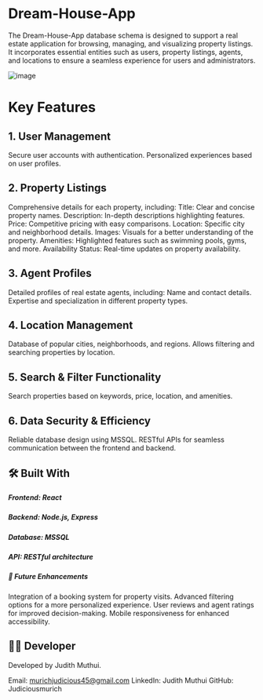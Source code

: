 # Dream-House-App
The Dream-House-App database schema is designed to support a real estate application for browsing, managing, and visualizing property listings. It incorporates essential entities such as users, property listings, agents, and locations to ensure a seamless experience for users and administrators.


![image](https://github.com/user-attachments/assets/afdc5ed2-2571-4f25-89e5-02adcdd31719)


# Key Features
## 1. User Management
Secure user accounts with authentication.
Personalized experiences based on user profiles.
## 2. Property Listings
Comprehensive details for each property, including:
Title: Clear and concise property names.
Description: In-depth descriptions highlighting features.
Price: Competitive pricing with easy comparisons.
Location: Specific city and neighborhood details.
Images: Visuals for a better understanding of the property.
Amenities: Highlighted features such as swimming pools, gyms, and more.
Availability Status: Real-time updates on property availability.
## 3. Agent Profiles
Detailed profiles of real estate agents, including:
Name and contact details.
Expertise and specialization in different property types.
## 4. Location Management
Database of popular cities, neighborhoods, and regions.
Allows filtering and searching properties by location.
## 5. Search & Filter Functionality
Search properties based on keywords, price, location, and amenities.
## 6. Data Security & Efficiency
Reliable database design using MSSQL.
RESTful APIs for seamless communication between the frontend and backend.
## 🛠️ Built With
##### Frontend: React
##### Backend: Node.js, Express
##### Database: MSSQL
##### API: RESTful architecture
##### 🚀 Future Enhancements
Integration of a booking system for property visits.
Advanced filtering options for a more personalized experience.
User reviews and agent ratings for improved decision-making.
Mobile responsiveness for enhanced accessibility.
## 👩‍💻 Developer
Developed by Judith Muthui.

Email: murichjudicious45@gmail.com
LinkedIn: Judith Muthui
GitHub: Judiciousmurich
